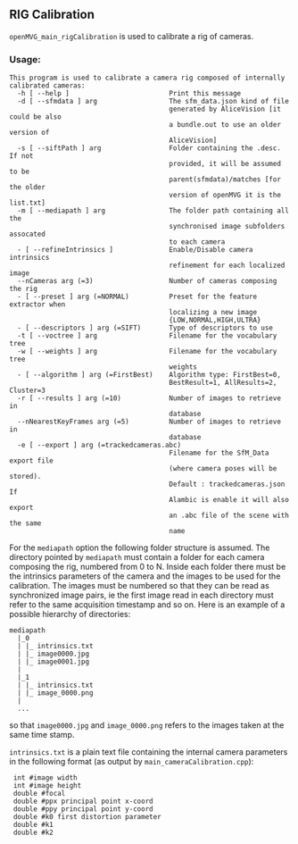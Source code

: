 ## RIG Calibration

`openMVG_main_rigCalibration` is used to calibrate a rig of cameras.

### Usage:

```
This program is used to calibrate a camera rig composed of internally calibrated cameras:
  -h [ --help ]                         Print this message
  -d [ --sfmdata ] arg                  The sfm_data.json kind of file 
                                        generated by AliceVision [it could be also 
                                        a bundle.out to use an older version of
                                        AliceVision]
  -s [ --siftPath ] arg                 Folder containing the .desc. If not 
                                        provided, it will be assumed to be 
                                        parent(sfmdata)/matches [for the older 
                                        version of openMVG it is the list.txt]
  -m [ --mediapath ] arg                The folder path containing all the 
                                        synchronised image subfolders assocated
                                        to each camera
  - [ --refineIntrinsics ]              Enable/Disable camera intrinsics 
                                        refinement for each localized image
  --nCameras arg (=3)                   Number of cameras composing the rig
  - [ --preset ] arg (=NORMAL)          Preset for the feature extractor when 
                                        localizing a new image 
                                        {LOW,NORMAL,HIGH,ULTRA}
  - [ --descriptors ] arg (=SIFT)       Type of descriptors to use
  -t [ --voctree ] arg                  Filename for the vocabulary tree
  -w [ --weights ] arg                  Filename for the vocabulary tree 
                                        weights
  - [ --algorithm ] arg (=FirstBest)    Algorithm type: FirstBest=0, 
                                        BestResult=1, AllResults=2, Cluster=3
  -r [ --results ] arg (=10)            Number of images to retrieve in 
                                        database
  --nNearestKeyFrames arg (=5)          Number of images to retrieve in 
                                        database
  -e [ --export ] arg (=trackedcameras.abc)
                                        Filename for the SfM_Data export file 
                                        (where camera poses will be stored). 
                                        Default : trackedcameras.json If 
                                        Alambic is enable it will also export 
                                        an .abc file of the scene with the same
                                        name
```

For the `mediapath` option the following folder structure is assumed. The directory 
pointed by `mediapath` must contain a folder for each camera composing the rig, 
numbered from 0 to N. Inside each folder there must be the intrinsics parameters 
of the camera and the images to be used for the calibration. The images must be 
numbered so that they can be read as synchronized image pairs, ie the first image 
read in each directory must refer to the same acquisition timestamp and so on.
Here is an example of a possible hierarchy of directories:

```
mediapath
  |_0
  | |_ intrinsics.txt
  | |_ image0000.jpg
  | |_ image0001.jpg
  | 
  |_1
  | |_ intrinsics.txt
  | |_ image_0000.png
  |
  ...
```
so that `image0000.jpg` and `image_0000.png` refers to the images taken at the same time stamp.

`intrinsics.txt` is a plain text file containing the internal camera parameters in the following format (as output by `main_cameraCalibration.cpp`):
```
 int #image width
 int #image height
 double #focal
 double #ppx principal point x-coord
 double #ppy principal point y-coord
 double #k0 first distortion parameter
 double #k1
 double #k2
```
